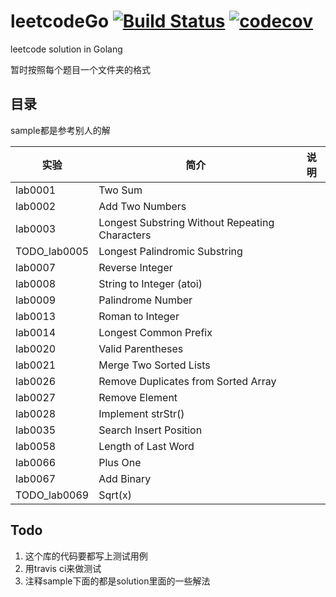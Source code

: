 # leetcodeGo [![Build Status](https://travis-ci.org/liguoqinjim/leetcodeGo.svg?branch=master)](https://travis-ci.org/liguoqinjim/leetcodeGo) [![codecov](https://codecov.io/gh/liguoqinjim/leetcodeGo/branch/master/graph/badge.svg)](https://codecov.io/gh/liguoqinjim/leetcodeGo)
leetcode solution in Golang

暂时按照每个题目一个文件夹的格式

## 目录
sample都是参考别人的解

|实验|简介|说明|
|---|---|---|
|lab0001|Two Sum| |
|lab0002|Add Two Numbers| |
|lab0003|Longest Substring Without Repeating Characters| |
|TODO_lab0005|Longest Palindromic Substring| |
|lab0007|Reverse Integer|
|lab0008|String to Integer (atoi)|
|lab0009|Palindrome Number|
|lab0013|Roman to Integer|
|lab0014|Longest Common Prefix|
|lab0020|Valid Parentheses|
|lab0021|Merge Two Sorted Lists|
|lab0026|Remove Duplicates from Sorted Array|
|lab0027|Remove Element| |
|lab0028|Implement strStr()||
|lab0035|Search Insert Position|
|lab0058|Length of Last Word| |
|lab0066|Plus One| |
|lab0067|Add Binary| |
|TODO_lab0069|Sqrt(x)| |

## Todo
1. 这个库的代码要都写上测试用例
2. 用travis ci来做测试
3. 注释sample下面的都是solution里面的一些解法
